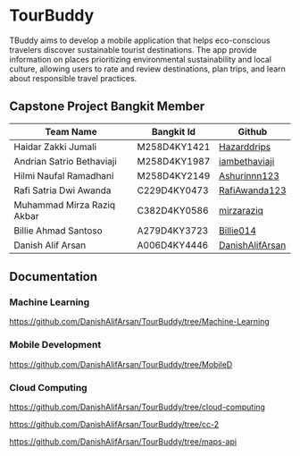 # TourBuddy

TBuddy aims to develop a mobile application that helps eco-conscious travelers discover sustainable tourist destinations. The app provide information on places prioritizing environmental sustainability and local culture, allowing users to rate and review destinations, plan trips, and learn about responsible travel practices.

## Capstone Project Bangkit Member

| Team Name                  | Bangkit Id   | Github                                                |
| -------------------------  | -----------  | ---------------------------------------------------   |
| Haidar Zakki Jumali        | M258D4KY1421 | [Hazarddrips](https://github.com/Hazarddrips)         |
| Andrian Satrio Bethaviaji  | M258D4KY1987 | [iambethaviaji](https://github.com/iambethaviaji)     |
| Hilmi Naufal Ramadhani     | M258D4KY2149 | [Ashurinnn123](https://github.com/Ashurinnn123)       |
| Rafi Satria Dwi Awanda     | C229D4KY0473 | [RafiAwanda123](https://github.com/RafiAwanda123)     |
| Muhammad Mirza Raziq Akbar | C382D4KY0586 | [mirzaraziq](https://github.com/mirzaraziq)           |
| Billie Ahmad Santoso       | A279D4KY3723 | [Billie014](https://github.com/Billie014)             |
| Danish Alif Arsan          | A006D4KY4446 | [DanishAlifArsan](https://github.com/DanishAlifArsan) |

## Documentation
### Machine Learning
https://github.com/DanishAlifArsan/TourBuddy/tree/Machine-Learning
### Mobile Development
https://github.com/DanishAlifArsan/TourBuddy/tree/MobileD
### Cloud Computing 
https://github.com/DanishAlifArsan/TourBuddy/tree/cloud-computing

https://github.com/DanishAlifArsan/TourBuddy/tree/cc-2

https://github.com/DanishAlifArsan/TourBuddy/tree/maps-api

